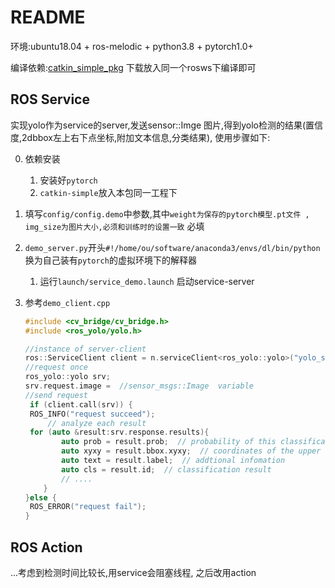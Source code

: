 # README

环境:ubuntu18.04 + ros-melodic + python3.8 + pytorch1.0+

编译依赖:[catkin_simple_pkg](https://github.com/catkin/catkin_simple) 下载放入同一个rosws下编译即可

## ROS Service

实现yolo作为service的server,发送sensor::Imge 图片,得到yolo检测的结果(置信度,2dbbox左上右下点坐标,附加文本信息,分类结果),	使用步骤如下:

0. 依赖安装
   1. 安装好`pytorch`
   2. `catkin-simple`放入本包同一工程下

1. 填写`config/config.demo`中参数,其中`weight为保存的pytorch模型.pt文件 ,  img_size为图片大小,必须和训练时的设置一致` 必填

2. `demo_server.py`开头`#!/home/ou/software/anaconda3/envs/dl/bin/python`换为自己装有`pytorch`的虚拟环境下的解释器

   1. 运行`launch/service_demo.launch` 启动service-server

3. 参考`demo_client.cpp`

   ```c++
   #include <cv_bridge/cv_bridge.h>
   #include <ros_yolo/yolo.h>
   
   //instance of server-client
   ros::ServiceClient client = n.serviceClient<ros_yolo::yolo>("yolo_service");
   //request once
   ros_yolo::yolo srv;
   srv.request.image =  //sensor_msgs::Image  variable
   //send request
    if (client.call(srv)) {
   	ROS_INFO("request succeed");
        // analyze each result
   	for (auto &result:srv.response.results){
           auto prob = result.prob;  // probability of this classification
           auto xyxy = result.bbox.xyxy;  // coordinates of the upper left corner and the lower right corner
           auto text = result.label;  // addtional infomation 
           auto cls = result.id;  // classification result 
           // ....
       }
   }else {
   	ROS_ERROR("request fail");
   }
   ```





## ROS Action

...考虑到检测时间比较长,用service会阻塞线程, 之后改用action